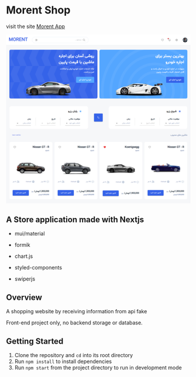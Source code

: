 # Morent Shop


visit the site [Morent App](https://morent-car.vercel.app/)

![Landing](https://github.com/moradi2128/morent/blob/main/assets/images/demo/morent-car-landing.png?raw=true)


## A Store application made with Nextjs

- mui/material

- formik

- chart.js

- styled-components

- swiperjs

## Overview
 A shopping website by receiving information from api fake

 Front-end project only, no backend storage or database.
 
 ##  Getting Started 

1. Clone the repository and `cd` into its root directory
2. Run `npm install` to install dependencies
3. Run `npm start` from the project directory to run in development mode

